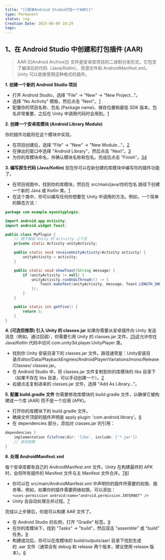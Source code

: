 ```yaml
---
title: "[[使用Android Studio打包一个AAR]]"
type: Permanent
status: ing
Creation Date: 2025-08-09 10:29
tags: 
---
```

## 1、在 Android Studio 中创建和打包插件 (AAR)
> AAR ([[Android Archive]]) 文件是安卓库项目的二进制分发形式，它包含了编译后的代码（Java/Kotlin）、资源文件和 AndroidManifest.xml。Unity 可以直接使用这种格式的插件。

**1. 创建一个新的 Android Studio 项目**

- 打开 Android Studio，选择 "File" -> "New" -> "New Project..."。
- 选择 "No Activity" 模板，然后点击 "Next"。[1](https://www.google.com/url?sa=E&q=https%3A%2F%2Fvertexaisearch.cloud.google.com%2Fgrounding-api-redirect%2FAUZIYQG-QFX618DC6eEthiEDkPVcqjwahzjFeG8nPJ69DtPptWdUAd4ZxDxrvBetJ7RR0uknSQBjhOPDulZFq2LFThDMShOER6chqN3fYuZL1GyPE5jSxQ-bWNO0EMOKbyCY7K1GdkMGc8v1)
- 配置你的项目名称、包名 (Package name)、保存位置和最低 SDK 版本。包名非常重要，之后在 Unity 中调用代码时会用到。[1](https://www.google.com/url?sa=E&q=https%3A%2F%2Fvertexaisearch.cloud.google.com%2Fgrounding-api-redirect%2FAUZIYQG-QFX618DC6eEthiEDkPVcqjwahzjFeG8nPJ69DtPptWdUAd4ZxDxrvBetJ7RR0uknSQBjhOPDulZFq2LFThDMShOER6chqN3fYuZL1GyPE5jSxQ-bWNO0EMOKbyCY7K1GdkMGc8v1)
    

**2. 创建一个安卓库模块 (Android Library Module)**

你的插件功能将在这个模块中实现。
- 在项目创建后，选择 "File" -> "New" -> "New Module..."。[2](https://www.google.com/url?sa=E&q=https%3A%2F%2Fvertexaisearch.cloud.google.com%2Fgrounding-api-redirect%2FAUZIYQFDXsTtv3CgRgswf_O1Szd05-qOpekzlIKwWXXP0Yl0IOSVfezPS0FqyoQvcj71hAWtqIDGcxgcd36f3pP678D3BuzKmevAoTBjvHIf9LCvgVQDSFzg6wACseQTNuLoAbGvGq0PmRpuWaIXHO3v3tM7dFZ8ObE6xF9EFmXiVmTQgbaR-6SDtFbZ6BE%3D)
- 在弹出的窗口中选择 "Android Library"，然后点击 "Next"。[3](https://www.google.com/url?sa=E&q=https%3A%2F%2Fvertexaisearch.cloud.google.com%2Fgrounding-api-redirect%2FAUZIYQF85HcUpbejYzNe8VL8kasn-kHRtF9INNNWLNLQse_PeSc_4rlCY0G9moE4aZc1ALJIrCd1vEnouTFj1aQ97vdleGp6_cKftowxTVPbcNF4vXLvzUQV0ecEBxDmckr8BK1ynIs_I1c%3D)
- 为你的库模块命名，并确认模块名称和包名。完成后点击 "Finish"。[3](https://www.google.com/url?sa=E&q=https%3A%2F%2Fvertexaisearch.cloud.google.com%2Fgrounding-api-redirect%2FAUZIYQF85HcUpbejYzNe8VL8kasn-kHRtF9INNNWLNLQse_PeSc_4rlCY0G9moE4aZc1ALJIrCd1vEnouTFj1aQ97vdleGp6_cKftowxTVPbcNF4vXLvzUQV0ecEBxDmckr8BK1ynIs_I1c%3D)[4](https://www.google.com/url?sa=E&q=https%3A%2F%2Fvertexaisearch.cloud.google.com%2Fgrounding-api-redirect%2FAUZIYQHx86Pium89-KhZRC1sJS96kQ4iffDEA37OFBhYa3XO2-KYk9h0XTO12qxUgc29r2spM31kHG6jzI1HdE4ASBMSceRMA8epOyRnmBlv_7RMkomyina8avpD9mjA-LVkJYaEv8sX_kY%3D)

**3. 编写原生代码 (Java/Kotlin)**
现在你可以在新创建的库模块中编写你的插件功能了。

- 在项目视图中，找到你的库模块，然后在 src/main/java/你的包名 路径下创建一个新的 Java 或 Kotlin 类。[1](https://www.google.com/url?sa=E&q=https%3A%2F%2Fvertexaisearch.cloud.google.com%2Fgrounding-api-redirect%2FAUZIYQG-QFX618DC6eEthiEDkPVcqjwahzjFeG8nPJ69DtPptWdUAd4ZxDxrvBetJ7RR0uknSQBjhOPDulZFq2LFThDMShOER6chqN3fYuZL1GyPE5jSxQ-bWNO0EMOKbyCY7K1GdkMGc8v1)
- 在这个类中，你可以编写任何你想要在 Unity 中调用的方法。例如，一个简单的静态方法：
```Java
package com.example.myunityplugin;

import android.app.Activity;
import android.widget.Toast;

public class MyPlugin {
    // 用于接收 Unity 的 Activity 上下文
    private static Activity unityActivity;

    public static void receiveUnityActivity(Activity activity) {
        unityActivity = activity;
    }

    public static void showToast(String message) {
        if (unityActivity != null) {
            unityActivity.runOnUiThread(() -> {
                Toast.makeText(unityActivity, message, Toast.LENGTH_SHORT).show();
            });
        }
    }

    public static int getFive() {
        return 5;
    }
}
```
**4. (可选但推荐) 引入 Unity 的 classes.jar**
如果你需要从安卓插件向 Unity 发送消息（例如，通过回调），你需要引用 Unity 的 classes.jar 文件。[2](https://www.google.com/url?sa=E&q=https%3A%2F%2Fvertexaisearch.cloud.google.com%2Fgrounding-api-redirect%2FAUZIYQFDXsTtv3CgRgswf_O1Szd05-qOpekzlIKwWXXP0Yl0IOSVfezPS0FqyoQvcj71hAWtqIDGcxgcd36f3pP678D3BuzKmevAoTBjvHIf9LCvgVQDSFzg6wACseQTNuLoAbGvGq0PmRpuWaIXHO3v3tM7dFZ8ObE6xF9EFmXiVmTQgbaR-6SDtFbZ6BE%3D)[5](https://www.google.com/url?sa=E&q=https%3A%2F%2Fvertexaisearch.cloud.google.com%2Fgrounding-api-redirect%2FAUZIYQGs6xyPTwVHGeWdXzRXSSRRLxXrJclbMMt9qAyMu1z0YwZOjfnF140-TRgWw0oYKWIpoo6NxcoTtBogTXeZI6vJE_rJXIu26UzHm0AiO6A3JZIRTmMytZpXNbmEl6Ol1HUme3sTGyg%3D)这允许你在 Java/Kotlin 代码中访问 com.unity3d.player.UnityPlayer 类。

- 找到你 Unity 安装目录下的 classes.jar 文件。路径通常是：Unity安装目录/Editor/Data/PlaybackEngines/AndroidPlayer/Variations/mono/Release/Classes/ classes.jar。
- 在 Android Studio 中，将 classes.jar 文件复制到你的库模块的 libs 目录下（如果不存在 libs 目录，可以手动创建一个）。[2](https://www.google.com/url?sa=E&q=https%3A%2F%2Fvertexaisearch.cloud.google.com%2Fgrounding-api-redirect%2FAUZIYQFDXsTtv3CgRgswf_O1Szd05-qOpekzlIKwWXXP0Yl0IOSVfezPS0FqyoQvcj71hAWtqIDGcxgcd36f3pP678D3BuzKmevAoTBjvHIf9LCvgVQDSFzg6wACseQTNuLoAbGvGq0PmRpuWaIXHO3v3tM7dFZ8ObE6xF9EFmXiVmTQgbaR-6SDtFbZ6BE%3D)
- 右键点击复制进来的 classes.jar 文件，选择 "Add As Library..."。

**5. 配置 build.gradle 文件**
你需要修改库模块的 build.gradle 文件，以确保它被构建成一个库 (AAR) 而不是一个应用 (APK)。
- 打开你的库模块下的 build.gradle 文件。
- 确保文件顶部的插件声明是 apply plugin: 'com.android.library'。[6](https://www.google.com/url?sa=E&q=https%3A%2F%2Fvertexaisearch.cloud.google.com%2Fgrounding-api-redirect%2FAUZIYQGL6kV3RMP_riyhd6stl_hQuxNAyIixFEXSWrKn062c8Qcm3O8jO--6bVrk2FW1Fbb7sLF8hKevlVotZ1qxElN_90KRy9n2e-zns-DqssJrT5JPgwazfBQcmdjb_XoT58_Np009Upd4IwWvN967MOpL63gWoYbo2qjvsUNJVeIX7nP4WScmhapbrQ%3D%3D)
- 在 dependencies 部分，添加对 classes.jar 的引用：
```Groovy
dependencies {
    implementation fileTree(dir: 'libs', include: ['*.jar'])
    // 其他依赖
}
```

**6. 处理 AndroidManifest.xml**

每个安卓库都有自己的 AndroidManifest.xml 文件。Unity 在构建最终的 APK 时，会将所有插件的 Manifest 文件与主 Manifest 文件合并。[7](https://www.google.com/url?sa=E&q=https%3A%2F%2Fvertexaisearch.cloud.google.com%2Fgrounding-api-redirect%2FAUZIYQFuLATA5rGxRV2ED-aoxCygxBYFCBCVhadKJBdITBdX_nT0q5XLr85pHFUQq6mAYcFOTI-rEQdSddBsmt-_N44KXH-_H9zfvL4liWbrjJbVV90DHZ1f0JayTIx7qQoezeHWXdm5SqMLsXIwRYdRjpvp46VJ6XeImBKdEeV7yGGvH3PPEOAv)[8](https://www.google.com/url?sa=E&q=https%3A%2F%2Fvertexaisearch.cloud.google.com%2Fgrounding-api-redirect%2FAUZIYQEynJB02xNtR6iB6dpNRw9qZ2VjzM_ba4tS5k1KRShQ9l-nz-Mm2IP1XADeMCJimQCOiJ89mTiioeC7-yEN8IYkMEPZnT7O7IozglYgttZ0f9D62pd0lu2MgWlPnZwTymZRejzDzNLu1JtyUz4xZM9_F4n6ZH-5TCFswqZ3XamHeLYFmH6G)]

- 你可以在 src/main/AndroidManifest.xml 中声明你的插件所需要的权限、服务等。例如，如果你的插件需要网络权限，可以添加：  
    `<uses-permission android:name="android.permission.INTERNET" />`
- Unity 会自动处理合并过程。[7](https://www.google.com/url?sa=E&q=https%3A%2F%2Fvertexaisearch.cloud.google.com%2Fgrounding-api-redirect%2FAUZIYQFuLATA5rGxRV2ED-aoxCygxBYFCBCVhadKJBdITBdX_nT0q5XLr85pHFUQq6mAYcFOTI-rEQdSddBsmt-_N44KXH-_H9zfvL4liWbrjJbVV90DHZ1f0JayTIx7qQoezeHWXdm5SqMLsXIwRYdRjpvp46VJ6XeImBKdEeV7yGGvH3PPEOAv)

完成以上步骤后，你就可以构建 AAR 文件了。
- 在 Android Studio 的右侧，打开 "Gradle" 标签。[9](https://www.google.com/url?sa=E&q=https%3A%2F%2Fvertexaisearch.cloud.google.com%2Fgrounding-api-redirect%2FAUZIYQEuwE_rB92DJVqKX2JISmXbzTQmWUqWi4stWFA9NK_F8Awzuuh6hGZ8dedPITGxIz6MMaVpENdcpLqifASMX7iCJQfGkomVvfDTH2L3Z6KBGVJT8IdGb87AhdgmQ0BjeYVENbPiBMxVPocBwbJL5tPC)
- 在你的库模块下，找到 "Tasks" -> "build"，然后双击 "assemble" 或 "build" 任务。[9](https://www.google.com/url?sa=E&q=https%3A%2F%2Fvertexaisearch.cloud.google.com%2Fgrounding-api-redirect%2FAUZIYQEuwE_rB92DJVqKX2JISmXbzTQmWUqWi4stWFA9NK_F8Awzuuh6hGZ8dedPITGxIz6MMaVpENdcpLqifASMX7iCJQfGkomVvfDTH2L3Z6KBGVJT8IdGb87AhdgmQ0BjeYVENbPiBMxVPocBwbJL5tPC)
- 构建成功后，你可以在库模块的 build/outputs/aar/ 目录下找到生成的 .aar 文件（通常会有 debug 和 release 两个版本，建议使用 release 版本）。[6](https://www.google.com/url?sa=E&q=https%3A%2F%2Fvertexaisearch.cloud.google.com%2Fgrounding-api-redirect%2FAUZIYQGL6kV3RMP_riyhd6stl_hQuxNAyIixFEXSWrKn062c8Qcm3O8jO--6bVrk2FW1Fbb7sLF8hKevlVotZ1qxElN_90KRy9n2e-zns-DqssJrT5JPgwazfBQcmdjb_XoT58_Np009Upd4IwWvN967MOpL63gWoYbo2qjvsUNJVeIX7nP4WScmhapbrQ%3D%3D)
